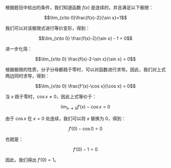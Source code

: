根据题目中给出的条件，我们知道函数 $f(x)$ 是连续的，并且满足以下极限：

$$\lim_{x\to 0}\frac{f(x)-2}{\sin x}=1$$

我们可以对该极限式进行等价变形，得到：

$$\lim_{x\to 0} \frac{f(x)-2}{\sin x} - 1 = 0$$

进一步化简：

$$\lim_{x\to 0} \frac{f(x)-2-\sin x}{\sin x} = 0$$

根据极限的性质，分子分母都趋于零时，可以对函数进行求导。因此，我们对上式两边同时求导，得到：

$$\lim_{x\to 0} \frac{f'(x)-\cos x}{\cos x} = 0$$

当 $x$ 趋于零时，$\cos x \neq 0$，因此上式等价于：

$$\lim_{x\to 0} f'(x) - \cos x = 0$$

由于 $\cos x$ 在 $x=0$ 处连续，我们可以将 $x$ 替换为 $0$，得到：

$$f'(0) - \cos 0 = 0$$

也就是：

$$f'(0) - 1 = 0$$

因此，我们得出 $f'(0) = 1$。